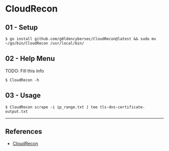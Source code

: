 # CloudRecon

## 01 - Setup

```
$ go install github.com/g0ldencybersec/CloudRecon@latest && sudo mv ~/go/bin/CloudRecon /usr/local/bin/
```

## 02 - Help Menu

TODO: Fill this info

```
$ CloudRecon -h
```

## 03 - Usage

`$ CloudRecon scrape -i ip_range.txt | tee tls-dns-certificate-output.txt`

---
## References

- [CloudRecon](https://github.com/g0ldencybersec/CloudRecon)